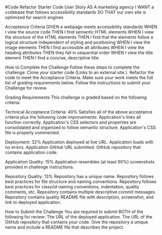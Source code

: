 #Code Refactor Starter Code
User Story
AS A marketing agency
I WANT a codebase that follows accessibility standards
SO THAT our own site is optimized for search engines

Acceptance Criteria
GIVEN a webpage meets accessibility standards
WHEN I view the source code
THEN I find semantic HTML elements
WHEN I view the structure of the HTML elements
THEN I find that the elements follow a logical structure independent of styling and positioning
WHEN I view the image elements
THEN I find accessible alt attributes
WHEN I view the heading attributes
THEN they fall in sequential order
WHEN I view the title element
THEN I find a concise, descriptive title

How to Complete the Challenge
Follow these steps to complete the challenge:
Clone your starter code (Links to an external site.).
Refactor the code to meet the Acceptance Criteria.
Make sure your work meets the full list of grading requirements below.
Follow the instructions to submit your Challenge for review.

Grading Requirements
This challenge is graded based on the following criteria:

Technical Acceptance Criteria: 40%
Satisfies all of the above acceptance criteria plus the following code improvements:
Application's links all function correctly.
Application's CSS selectors and properties are consolidated and organized to follow semantic structure.
Application's CSS file is properly commented.

Deployment: 32%
Application deployed at live URL.
Application loads with no errors.
Application GitHub URL submitted.
GitHub repository that contains application code.

Application Quality: 15%
Application resembles (at least 90%) screenshots provided in challenge instructions.

Repository Quality: 13%
Repository has a unique name.
Repository follows best practices for file structure and naming conventions.
Repository follows best practices for class/id naming conventions, indentation, quality comments, etc.
Repository contains multiple descriptive commit messages.
Repository contains quality README file with description, screenshot, and link to deployed application.

How to Submit the Challenge
You are required to submit BOTH of the following for review:
The URL of the deployed application.
The URL of the GitHub repository that contains your code. Give the repository a unique name and include a README file that describes the project.
